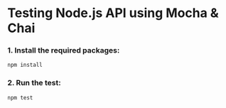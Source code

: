 # Testing Node.js API using Mocha & Chai


### 1. Install the required packages:
```
npm install
```

### 2. Run the test:
```
npm test
```

